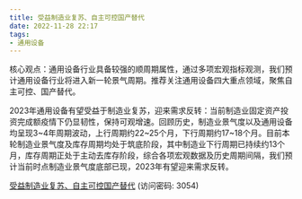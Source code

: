 ```yaml
---
title: 受益制造业复苏、自主可控国产替代
date: 2022-11-28 22:17
tags:
- 通用设备
---
```

核心观点：通用设备行业具备较强的顺周期属性，通过多项宏观指标观测，我们预计通用设备行业将进入新一轮景气周期。推荐关注通用设备四大重点领域，聚焦自主可控、国产替代。
<!-- more -->
2023年通用设备有望受益于制造业复苏，迎来需求反转：当前制造业固定资产投资完成额疫情下仍显韧性，保持可观增速。回顾历史，制造业景气度以及通用设备均呈现3~4年周期波动，上行周期约22~25个月，下行周期约17~18个月。目前本轮制造业景气度及库存周期均处于筑底阶段，其中制造业下行周期已持续约13个月，库存周期正处于主动去库存阶段，综合各项宏观数据及历史周期间隔，我们预计当前时点制造业景气度底部已现，2023年有望迎来需求反转。

[受益制造业复苏、自主可控国产替代](https://url12.ctfile.com/f/3948612-735512201-2c79a0?p=3054)
(访问密码: 3054)

